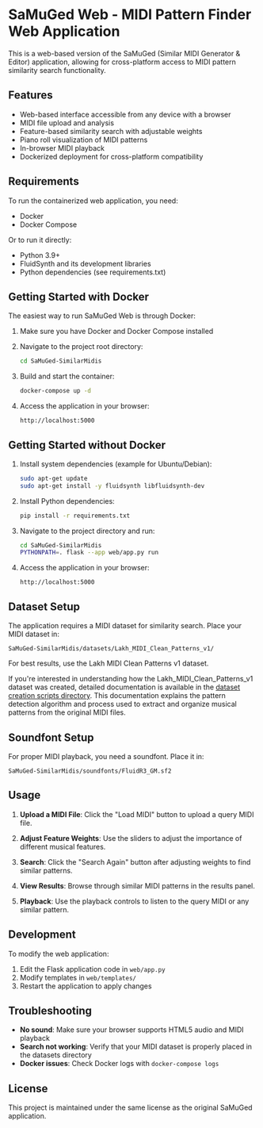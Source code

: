 # SaMuGed Web - MIDI Pattern Finder Web Application

This is a web-based version of the SaMuGed (Similar MIDI Generator & Editor) application, allowing for cross-platform access to MIDI pattern similarity search functionality.

## Features

- Web-based interface accessible from any device with a browser
- MIDI file upload and analysis
- Feature-based similarity search with adjustable weights
- Piano roll visualization of MIDI patterns
- In-browser MIDI playback
- Dockerized deployment for cross-platform compatibility

## Requirements

To run the containerized web application, you need:

- Docker
- Docker Compose

Or to run it directly:

- Python 3.9+
- FluidSynth and its development libraries
- Python dependencies (see requirements.txt)

## Getting Started with Docker

The easiest way to run SaMuGed Web is through Docker:

1. Make sure you have Docker and Docker Compose installed

2. Navigate to the project root directory:
   ```bash
   cd SaMuGed-SimilarMidis
   ```

3. Build and start the container:
   ```bash
   docker-compose up -d
   ```

4. Access the application in your browser:
   ```
   http://localhost:5000
   ```

## Getting Started without Docker

1. Install system dependencies (example for Ubuntu/Debian):
   ```bash
   sudo apt-get update
   sudo apt-get install -y fluidsynth libfluidsynth-dev
   ```

2. Install Python dependencies:
   ```bash
   pip install -r requirements.txt
   ```

3. Navigate to the project directory and run:
   ```bash
   cd SaMuGed-SimilarMidis
   PYTHONPATH=. flask --app web/app.py run
   ```

4. Access the application in your browser:
   ```
   http://localhost:5000
   ```

## Dataset Setup

The application requires a MIDI dataset for similarity search. Place your MIDI dataset in:

```
SaMuGed-SimilarMidis/datasets/Lakh_MIDI_Clean_Patterns_v1/
```

For best results, use the Lakh MIDI Clean Patterns v1 dataset.

If you're interested in understanding how the Lakh_MIDI_Clean_Patterns_v1 dataset was created, detailed documentation is available in the [dataset creation scripts directory](../testing_tools/test_scripts/asle_scripts/README.md). This documentation explains the pattern detection algorithm and process used to extract and organize musical patterns from the original MIDI files.

## Soundfont Setup

For proper MIDI playback, you need a soundfont. Place it in:

```
SaMuGed-SimilarMidis/soundfonts/FluidR3_GM.sf2
```

## Usage

1. **Upload a MIDI File**: Click the "Load MIDI" button to upload a query MIDI file.

2. **Adjust Feature Weights**: Use the sliders to adjust the importance of different musical features.

3. **Search**: Click the "Search Again" button after adjusting weights to find similar patterns.

4. **View Results**: Browse through similar MIDI patterns in the results panel.

5. **Playback**: Use the playback controls to listen to the query MIDI or any similar pattern.

## Development

To modify the web application:

1. Edit the Flask application code in `web/app.py`
2. Modify templates in `web/templates/`
3. Restart the application to apply changes

## Troubleshooting

- **No sound**: Make sure your browser supports HTML5 audio and MIDI playback
- **Search not working**: Verify that your MIDI dataset is properly placed in the datasets directory
- **Docker issues**: Check Docker logs with `docker-compose logs`

## License

This project is maintained under the same license as the original SaMuGed application. 